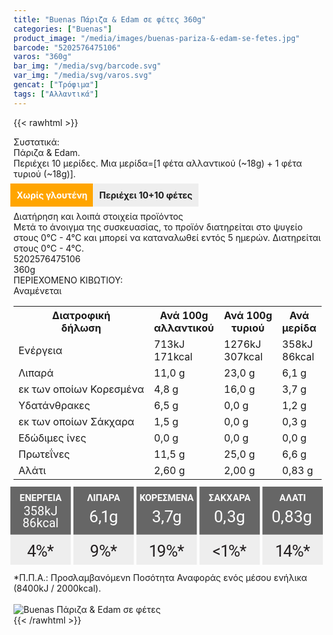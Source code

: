 ```yaml
---
title: "Buenas Πάριζα & Edam σε φέτες 360g"
categories: ["Buenas"]
product_image: "/media/images/buenas-pariza-&-edam-se-fetes.jpg"
barcode: "5202576475106"
varos: "360g"
bar_img: "/media/svg/barcode.svg"
var_img: "/media/svg/varos.svg"
gencat: ["Τρόφιμα"]
tags: ["Αλλαντικά"]
---
```

{{< rawhtml >}}

<div class="sload130"><div class="product"><div id="sistatika">Συστατικά:</div><div class="alltext">Πάριζα &amp; Edam.<br>Περιέχει 10 μερίδες. Μια μερίδα=[1 φέτα αλλαντικού (~18g) + 1 φέτα τυριού (~18g)].<br><br><b style="background:orange;margin:-5px;padding:10px;color:#fff">Χωρίς γλουτένη</b> <b style="margin:0;background:#eee;padding:10px">Περιέχει 10+10 φέτες</b><br><br></div><div id="loipa">Διατήρηση και λοιπά στοιχεία προϊόντος</div><div class="alltext">Μετά το άνοιγμα της συσκευασίας, το προϊόν διατηρείται στο ψυγείο στους 0°C - 4°C και μπορεί να καταναλωθεί εντός 5 ημερών. Διατηρείται στους 0°C - 4°C.</div><div id="barcode"><div id="barimage1"></div><span id="bartext">5202576475106</span></div><div id="varos"><div id="varosimage1"></div><span id="varostext">360g</span></div><div id="kivotio">ΠΕΡΙΕΧΟΜΕΝΟ ΚΙΒΩΤΙΟΥ:<br>Αναμένεται</div><table id="diatable"><tbody><tr><th>Διατροφική<br>δήλωση</th><th>Ανά 100g<br>αλλαντικού</th><th>Ανά 100g<br>τυριού</th><th>Ανά<br>μερίδα</th></tr><tr><td class="texr2">Ενέργεια</td><td class="texr">713kJ<br>171kcal</td><td class="texr">1276kJ<br>307kcal</td><td class="texr">358kJ<br>86kcal</td></tr><tr><td class="texr2">Λιπαρά</td><td class="texr">11,0 g</td><td class="texr">23,0 g</td><td class="texr">6,1 g</td></tr><tr><td class="gray">εκ των οποίων Κορεσµένα</td><td class="gray2">4,8 g</td><td class="gray2">16,0 g</td><td class="gray2">3,7 g</td></tr><tr><td class="texr2">Yδατάνθρακες</td><td class="texr">6,5 g</td><td class="texr">0,0 g</td><td class="texr">1,2 g</td></tr><tr><td class="gray">εκ των οποίων Σάκχαρα</td><td class="gray2">1,5 g</td><td class="gray2">0,0 g</td><td class="gray2">0,3 g</td></tr><tr><td class="texr2">Eδώδιμες ίνες</td><td class="texr">0,0 g</td><td class="texr">0,0 g</td><td class="texr">0,0 g</td></tr><tr><td class="texr2">Πρωτεΐνες</td><td class="texr">11,5 g</td><td class="texr">25,0 g</td><td class="texr">6,6 g</td></tr><tr><td class="texr2">Αλάτι</td><td class="texr">2,60 g</td><td class="texr">2,00 g</td><td class="texr">0,83 g</td></tr></tbody></table><div class="alltext"><div class="varel" style="width:500px;margin:-5px"><svg xmlns="http://www.w3.org/2000/svg" viewBox="0 0 403.25 101.26"><defs><style>.cls-1{fill:#eee}.cls-2{fill:#666}.cls-23,.cls-3,.cls-33,.cls-45,.cls-55{font-size:12px;font-family:Roboto-Bold,Roboto;font-weight:700}.cls-13,.cls-23,.cls-3,.cls-30,.cls-33,.cls-41,.cls-45,.cls-55{fill:#fff}.cls-3{letter-spacing:0}.cls-4{letter-spacing:-.01em}.cls-5{letter-spacing:-.02em}.cls-6{letter-spacing:-.01em}.cls-7{letter-spacing:0}.cls-8{letter-spacing:-.01em}.cls-9{letter-spacing:-.01em}.cls-10,.cls-30,.cls-41{font-size:21px}.cls-10{fill:#231f20}.cls-10,.cls-13,.cls-30,.cls-41{font-family:Roboto-Medium,Roboto}.cls-11{letter-spacing:-.03em}.cls-12{letter-spacing:-.05em}.cls-13{font-size:15.82px}.cls-14{letter-spacing:-.01em}.cls-15{letter-spacing:0}.cls-16{letter-spacing:0}.cls-17{letter-spacing:0}.cls-18{letter-spacing:-.01em}.cls-19{letter-spacing:-.02em}.cls-20{letter-spacing:0}.cls-21{letter-spacing:0}.cls-22{letter-spacing:0}.cls-23{letter-spacing:-.01em}.cls-24{letter-spacing:-.01em}.cls-25{letter-spacing:0}.cls-26{letter-spacing:0}.cls-27{letter-spacing:-.06em}.cls-28{letter-spacing:-.01em}.cls-29{letter-spacing:-.01em}.cls-31{letter-spacing:-.08em}.cls-32{letter-spacing:-.06em}.cls-33{letter-spacing:-.04em}.cls-34{letter-spacing:-.01em}.cls-35{letter-spacing:-.02em}.cls-36{letter-spacing:0}.cls-37{letter-spacing:-.01em}.cls-38{letter-spacing:0}.cls-39{letter-spacing:0}.cls-40{letter-spacing:-.07em}.cls-41{letter-spacing:0}.cls-42{letter-spacing:-.02em}.cls-43{letter-spacing:-.06em}.cls-44{letter-spacing:0}.cls-45{letter-spacing:.02em}.cls-46{letter-spacing:.03em}.cls-47{letter-spacing:.03em}.cls-48{letter-spacing:0}.cls-49{letter-spacing:-.06em}.cls-50{letter-spacing:-.03em}.cls-51{letter-spacing:-.08em}.cls-52{letter-spacing:-.01em}.cls-53{letter-spacing:.02em}.cls-54{letter-spacing:-.01em}.cls-55{letter-spacing:.03em}.cls-56{letter-spacing:.03em}.cls-57{letter-spacing:-.09em}.cls-58{letter-spacing:-.01em}.cls-59{letter-spacing:-.06em}.cls-60{letter-spacing:.01em}.cls-61{letter-spacing:0}</style></defs><title></title><g id="Layer_2" data-name="Layer 2"><g id="Layer_1-2" data-name="Layer 1"><rect class="cls-1" width="77.97" height="101.26"></rect><path class="cls-1" d="M249.63,0h66.63a5.67,5.67,0,0,1,5.67,5.67v95.59a0,0,0,0,1,0,0H244a0,0,0,0,1,0,0V5.67A5.67,5.67,0,0,1,249.63,0Z"></path><rect class="cls-1" x="162.64" width="77.97" height="101.26"></rect><path class="cls-1" d="M87,0h66.63a5.67,5.67,0,0,1,5.67,5.67v95.59a0,0,0,0,1,0,0h-78a0,0,0,0,1,0,0V5.67A5.67,5.67,0,0,1,87,0Z"></path><path class="cls-1" d="M330.95,0h66.63a5.67,5.67,0,0,1,5.67,5.67v95.59a0,0,0,0,1,0,0h-78a0,0,0,0,1,0,0V5.67A5.67,5.67,0,0,1,330.95,0Z"></path><rect class="cls-2" width="77.97" height="61.87"></rect><text class="cls-3" transform="translate(11.92 18.94)">Ε<tspan class="cls-4" x="6.74" y="0">Ν</tspan><tspan x="15.12" y="0">Ε</tspan><tspan class="cls-5" x="21.86" y="0">Ρ</tspan><tspan class="cls-6" x="29.38" y="0">Γ</tspan><tspan class="cls-7" x="35.91" y="0">Ε</tspan><tspan class="cls-8" x="42.63" y="0">Ι</tspan><tspan class="cls-9" x="46.06" y="0">Α</tspan></text><text class="cls-10" transform="translate(21.5 90.05)"><tspan class="cls-11">4</tspan><tspan class="cls-12" x="11.22" y="0">%</tspan><tspan x="25.69" y="0">*</tspan></text><text class="cls-13" transform="translate(17.04 36.73)"><tspan class="cls-14">3</tspan><tspan class="cls-15" x="8.81" y="0">5</tspan><tspan class="cls-16" x="17.87" y="0">8</tspan><tspan class="cls-17" x="26.89" y="0">k</tspan><tspan x="35.11" y="0">J</tspan><tspan class="cls-18"><tspan x="-1.38" y="15.82">8</tspan><tspan class="cls-15" x="7.49" y="15.82">6</tspan><tspan class="cls-19" x="16.55" y="15.82">k</tspan><tspan class="cls-20" x="24.43" y="15.82">c</tspan><tspan class="cls-21" x="32.74" y="15.82">a</tspan><tspan class="cls-22" x="41.24" y="15.82">l</tspan></tspan></text><rect class="cls-2" x="81.32" width="77.97" height="61.87"></rect><text class="cls-23" transform="translate(99.01 18.94)">Λ<tspan class="cls-24" x="7.67" y="0">Ι</tspan><tspan class="cls-25" x="11.02" y="0">Π</tspan><tspan class="cls-26" x="19.49" y="0">Α</tspan><tspan class="cls-27" x="27.55" y="0">Ρ</tspan><tspan class="cls-28" x="34.51" y="0">Α</tspan></text><text class="cls-10" transform="translate(102.57 90.05)"><tspan class="cls-29">9</tspan><tspan class="cls-12" x="11.72" y="0">%</tspan><tspan x="26.19" y="0">*</tspan></text><text class="cls-30" transform="translate(101.52 46.16)">6<tspan class="cls-31" x="11.94" y="0">,</tspan><tspan class="cls-32" x="14.97" y="0">1</tspan><tspan x="25.66" y="0">g</tspan></text><rect class="cls-2" x="162.64" width="77.97" height="61.87"></rect><text class="cls-33" transform="translate(166.68 18.94)">Κ<tspan class="cls-34" x="7.09" y="0">Ο</tspan><tspan class="cls-35" x="15.24" y="0">Ρ</tspan><tspan class="cls-36" x="22.76" y="0">Ε</tspan><tspan class="cls-37" x="29.55" y="0">Σ</tspan><tspan class="cls-4" x="36.2" y="0">Μ</tspan><tspan class="cls-38" x="46.62" y="0">Ε</tspan><tspan class="cls-39" x="53.36" y="0">Ν</tspan><tspan class="cls-9" x="61.81" y="0">Α</tspan></text><text class="cls-10" transform="translate(178.64 90.05)"><tspan class="cls-40">1</tspan><tspan class="cls-29" x="10.49" y="0">9</tspan><tspan class="cls-12" x="22.21" y="0">%</tspan><tspan x="36.68" y="0">*</tspan></text><text class="cls-41" transform="translate(182.63 46.16)">3<tspan class="cls-42" x="11.83" y="0">,</tspan><tspan class="cls-43" x="15.95" y="0">7</tspan><tspan class="cls-44" x="26.62" y="0">g</tspan></text><rect class="cls-2" x="243.96" width="77.97" height="61.87"></rect><text class="cls-45" transform="translate(255.9 18.94)">Σ<tspan class="cls-26" x="7" y="0">Α</tspan><tspan class="cls-46" x="15.06" y="0">Κ</tspan><tspan class="cls-47" x="23.06" y="0">Χ</tspan><tspan class="cls-48" x="30.98" y="0">Α</tspan><tspan class="cls-49" x="39.04" y="0">Ρ</tspan><tspan class="cls-9" x="46.01" y="0">Α</tspan></text><text class="cls-10" transform="translate(260.86 90.05)"><tspan class="cls-50">&lt;</tspan><tspan class="cls-51" x="10.07" y="0">1</tspan><tspan class="cls-12" x="20.42" y="0">%</tspan><tspan x="34.89" y="0">*</tspan></text><text class="cls-30" transform="translate(262.74 46.16)"><tspan class="cls-52">0</tspan><tspan class="cls-53" x="11.77" y="0">,</tspan><tspan class="cls-54" x="16.72" y="0">3</tspan><tspan x="28.5" y="0">g</tspan></text><rect class="cls-2" x="325.28" width="77.97" height="61.87"></rect><text class="cls-55" transform="translate(347.13 18.94)">Α<tspan class="cls-56" x="8.4" y="0">Λ</tspan><tspan class="cls-57" x="16.48" y="0">Α</tspan><tspan class="cls-58" x="23.51" y="0">Τ</tspan><tspan class="cls-9" x="30.77" y="0">Ι</tspan></text><text class="cls-10" transform="translate(341.48 90.05)"><tspan class="cls-59">1</tspan><tspan class="cls-11" x="10.6" y="0">4</tspan><tspan class="cls-12" x="21.82" y="0">%</tspan><tspan x="36.29" y="0">*</tspan></text><text class="cls-30" transform="translate(337.14 46.16)"><tspan class="cls-52">0</tspan><tspan class="cls-60" x="11.77" y="0">,</tspan><tspan class="cls-61" x="16.59" y="0">8</tspan><tspan class="cls-54" x="28.57" y="0">3</tspan><tspan x="40.35" y="0">g</tspan></text></g></g></svg><br></div><br>*Π.Π.Α.: Προσλαμβανόμενn Ποσότητα Αναφοράς ενός μέσου ενήλικα (8400kJ / 2000kcal).<br></div><br><div class="pimg"><img alt="Buenas Πάριζα &amp; Edam σε φέτες" title="Buenas Πάριζα &amp; Edam σε φέτες" src="/media/images/buenas-pariza-edam-se-fetes.jpg"></div></div></div>
{{< /rawhtml >}}


